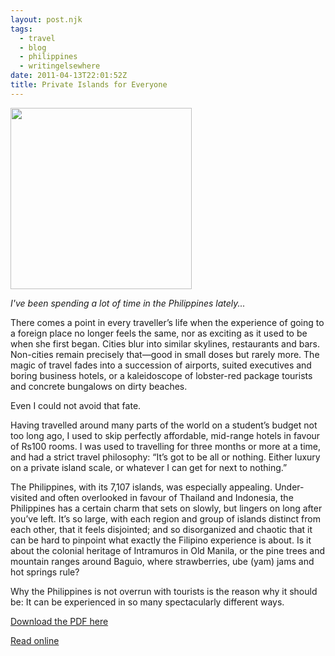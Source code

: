 ```yaml
---
layout: post.njk
tags: 
  - travel
  - blog
  - philippines
  - writingelsewhere
date: 2011-04-13T22:01:52Z
title: Private Islands for Everyone
---
```


<img src="http://res.cloudinary.com/dmchbvarm/image/upload/c_crop,h_290,w_290,x_175,y_0/v1456563115/110413_livemintluxe_xae6ij.jpg" alt="" title="110413_livemintluxe" width="290" height="290" class="size-thumbnail wp-image-175" />

_I've been spending a lot of time in the Philippines lately..._


There comes a point in every traveller’s life when the experience of going to a foreign place no longer feels the same, nor as exciting as it used to be when she first began. Cities blur into similar skylines, restaurants and bars. Non-cities remain precisely that—good in small doses but rarely more. The magic of travel fades into a succession of airports, suited executives and boring business hotels, or a kaleidoscope of lobster-red package tourists and concrete bungalows on dirty beaches.

Even I could not avoid that fate.

Having travelled around many parts of the world on a student’s budget not too long ago, I used to skip perfectly affordable, mid-range hotels in favour of Rs100 rooms. I was used to travelling for three months or more at a time, and had a strict travel philosophy: “It’s got to be all or nothing. Either luxury on a private island scale, or whatever I can get for next to nothing.”

The Philippines, with its 7,107 islands, was especially appealing. Under-visited and often overlooked in favour of Thailand and Indonesia, the Philippines has a certain charm that sets on slowly, but lingers on long after you’ve left. It’s so large, with each region and group of islands distinct from each other, that it feels disjointed; and so disorganized and chaotic that it can be hard to pinpoint what exactly the Filipino experience is about. Is it about the colonial heritage of Intramuros in Old Manila, or the pine trees and mountain ranges around Baguio, where strawberries, ube (yam) jams and hot springs rule?

Why the Philippines is not overrun with tourists is the reason why it should be: It can be experienced in so many spectacularly different ways.

[Download the PDF here](/)

[Read online](/)
